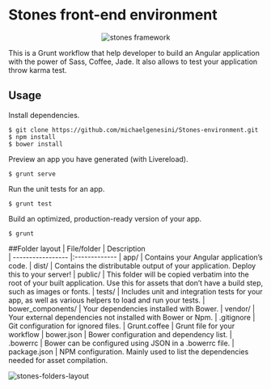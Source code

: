 
# Stones front-end environment
<p align="center">
  <img src="https://copy.com/H717QhjtU7PhmYNt" alt="stones framework"/>
</p>
This is a Grunt workflow that help developer to build an Angular application with the power of Sass, Coffee, Jade. It also allows to test your application throw karma test.


## Usage
Install dependencies.
```shell
$ git clone https://github.com/michaelgenesini/Stones-environment.git
$ npm install
$ bower install
```
Preview an app you have generated (with Livereload).
```shell
$ grunt serve
```
Run the unit tests for an app.
```shell
$ grunt test
```
Build an optimized, production-ready version of your app.
```shell
$ grunt
```

##Folder layout
| File/folder 		| Description           
| ----------------- |:-------------
| app/	      		| Contains your Angular application’s code.
| dist/	      		| Contains the distributable output of your application. Deploy this to your server!
| public/      		| This folder will be copied verbatim into the root of your built application. Use this for assets that don’t have a build step, such as images or fonts.
| tests/	      	| Includes unit and integration tests for your app, as well as various helpers to load and run your tests.
| bower_components/	| Your dependencies installed with Bower.
| vendor/	      	| Your external dependencies not installed with Bower or Npm.
| .gitignore	 	| Git configuration for ignored files.
| Grunt.coffee	    | Grunt file for your workflow
| bower.json		| Bower configuration and dependency list.
| .bowerrc	 		| Bower can be configured using JSON in a .bowerrc file.
| package.json		| NPM configuration. Mainly used to list the dependencies needed for asset compilation.


![stones-folders-layout](https://www.dropbox.com/s/odfb6akb7jkeyw1/folders.png)

